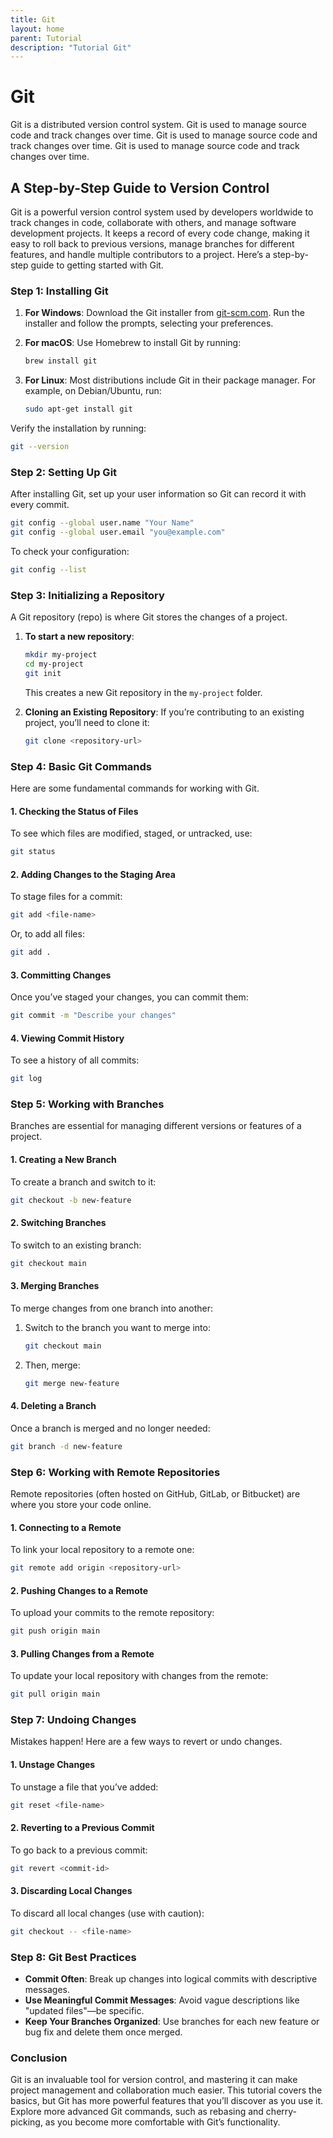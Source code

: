 ```yaml
---
title: Git
layout: home
parent: Tutorial
description: "Tutorial Git"
---
```


# Git

Git is a distributed version control system. Git is used to manage source code and track changes over time. Git is used to manage source code and track changes over time. Git is used to manage source code and track changes over time.

## A Step-by-Step Guide to Version Control

Git is a powerful version control system used by developers worldwide to track changes in code, collaborate with others, and manage software development projects. It keeps a record of every code change, making it easy to roll back to previous versions, manage branches for different features, and handle multiple contributors to a project. Here’s a step-by-step guide to getting started with Git.

### Step 1: Installing Git

1. **For Windows**: Download the Git installer from [git-scm.com](https://git-scm.com/). Run the installer and follow the prompts, selecting your preferences.

2. **For macOS**: Use Homebrew to install Git by running:
   ```bash
   brew install git
   ```

3. **For Linux**: Most distributions include Git in their package manager. For example, on Debian/Ubuntu, run:
   ```bash
   sudo apt-get install git
   ```

Verify the installation by running:
```bash
git --version
```

### Step 2: Setting Up Git

After installing Git, set up your user information so Git can record it with every commit.

```bash
git config --global user.name "Your Name"
git config --global user.email "you@example.com"
```

To check your configuration:
```bash
git config --list
```

### Step 3: Initializing a Repository

A Git repository (repo) is where Git stores the changes of a project.

1. **To start a new repository**:
   ```bash
   mkdir my-project
   cd my-project
   git init
   ```
   This creates a new Git repository in the `my-project` folder.

2. **Cloning an Existing Repository**:
   If you’re contributing to an existing project, you’ll need to clone it:
   ```bash
   git clone <repository-url>
   ```

### Step 4: Basic Git Commands

Here are some fundamental commands for working with Git.

#### 1. **Checking the Status of Files**

To see which files are modified, staged, or untracked, use:
```bash
git status
```

#### 2. **Adding Changes to the Staging Area**

To stage files for a commit:
```bash
git add <file-name>
```
Or, to add all files:
```bash
git add .
```

#### 3. **Committing Changes**

Once you’ve staged your changes, you can commit them:
```bash
git commit -m "Describe your changes"
```

#### 4. **Viewing Commit History**

To see a history of all commits:
```bash
git log
```

### Step 5: Working with Branches

Branches are essential for managing different versions or features of a project.

#### 1. **Creating a New Branch**

To create a branch and switch to it:
```bash
git checkout -b new-feature
```

#### 2. **Switching Branches**

To switch to an existing branch:
```bash
git checkout main
```

#### 3. **Merging Branches**

To merge changes from one branch into another:
1. Switch to the branch you want to merge into:
   ```bash
   git checkout main
   ```
2. Then, merge:
   ```bash
   git merge new-feature
   ```

#### 4. **Deleting a Branch**

Once a branch is merged and no longer needed:
```bash
git branch -d new-feature
```

### Step 6: Working with Remote Repositories

Remote repositories (often hosted on GitHub, GitLab, or Bitbucket) are where you store your code online.

#### 1. **Connecting to a Remote**

To link your local repository to a remote one:
```bash
git remote add origin <repository-url>
```

#### 2. **Pushing Changes to a Remote**

To upload your commits to the remote repository:
```bash
git push origin main
```

#### 3. **Pulling Changes from a Remote**

To update your local repository with changes from the remote:
```bash
git pull origin main
```

### Step 7: Undoing Changes

Mistakes happen! Here are a few ways to revert or undo changes.

#### 1. **Unstage Changes**

To unstage a file that you’ve added:
```bash
git reset <file-name>
```

#### 2. **Reverting to a Previous Commit**

To go back to a previous commit:
```bash
git revert <commit-id>
```

#### 3. **Discarding Local Changes**

To discard all local changes (use with caution):
```bash
git checkout -- <file-name>
```

### Step 8: Git Best Practices

- **Commit Often**: Break up changes into logical commits with descriptive messages.
- **Use Meaningful Commit Messages**: Avoid vague descriptions like "updated files"—be specific.
- **Keep Your Branches Organized**: Use branches for each new feature or bug fix and delete them once merged.

### Conclusion

Git is an invaluable tool for version control, and mastering it can make project management and collaboration much easier. This tutorial covers the basics, but Git has more powerful features that you’ll discover as you use it. Explore more advanced Git commands, such as rebasing and cherry-picking, as you become more comfortable with Git’s functionality.